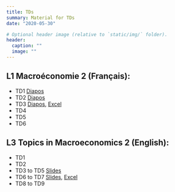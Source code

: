```yaml
---
title: TDs
summary: Material for TDs
date: "2020-05-30"

# Optional header image (relative to `static/img/` folder).
header:
  caption: ""
  image: ""
---
```


## L1 Macroéconomie 2 (Français):
- TD1 [Diapos](/teaching/M2_TD1.pdf)
- TD2 [Diapos](/teaching/M2_TD2.pdf)
- TD3 [Diapos](/teaching/M2_TD3.pdf), [Excel](/teaching/M2_TD3.xlsx)
- TD4
- TD5
- TD6

## L3 Topics in Macroeconomics 2 (English):
- TD1
- TD2
- TD3 to TD5 [Slides](/teaching/TM2_TD3-5.pdf)
- TD6 to TD7 [Slides](/teaching/TM2_TD6.pdf), [Excel](/teaching/TM2_TD6.xlsx)
- TD8 to TD9
